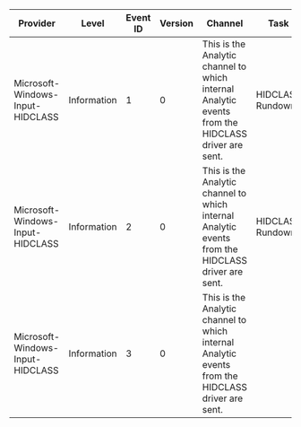 Provider                          |  Level        |  Event ID  |  Version  |  Channel                                                                                            |  Task              |  Opcode       |  Keyword  |  Message
----------------------------------|---------------|------------|-----------|-----------------------------------------------------------------------------------------------------|--------------------|---------------|-----------|-----------------------------
Microsoft-Windows-Input-HIDCLASS  |  Information  |  1         |  0        |  This is the Analytic channel to which internal Analytic events from the HIDCLASS driver are sent.  |  HIDCLASS Rundown  |  Start        |  Default  |
Microsoft-Windows-Input-HIDCLASS  |  Information  |  2         |  0        |  This is the Analytic channel to which internal Analytic events from the HIDCLASS driver are sent.  |  HIDCLASS Rundown  |  Stop         |  Default  |
Microsoft-Windows-Input-HIDCLASS  |  Information  |  3         |  0        |  This is the Analytic channel to which internal Analytic events from the HIDCLASS driver are sent.  |                    |  Information  |  Default  |  HIDCLASS device information